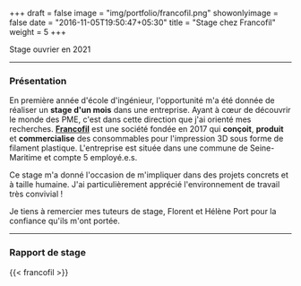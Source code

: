 +++
draft = false
image = "img/portfolio/francofil.png"
showonlyimage = false
date = "2016-11-05T19:50:47+05:30"
title = "Stage chez Francofil"
weight = 5
+++

Stage ouvrier en 2021
<!--more-->

---

### Présentation

En première année d'école d'ingénieur, l'opportunité m'a été donnée de réaliser un **stage d'un mois** dans une entreprise.
Ayant à cœur de découvrir le monde des PME, c'est dans cette direction que j'ai orienté mes recherches. **[Francofil](https://francofil.fr/a-propos/)** est une société fondée en 2017 qui **conçoit**, **produit** et **commercialise** des consommables pour l'impression 3D sous forme de filament plastique. L'entreprise est située dans une commune de Seine-Maritime et compte 5 employé.e.s.

Ce stage m'a donné l'occasion de m'impliquer dans des projets concrets et à taille humaine. J'ai particulièrement apprécié l'environnement de travail très convivial !

Je tiens à remercier mes tuteurs de stage, Florent et Hélène Port pour la confiance qu'ils m'ont portée.

---

### Rapport de stage

{{< francofil >}}
